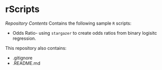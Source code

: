 # rScripts
*Repository Contents* 
Contains the following sample `R` scripts: 

* Odds Ratio- using `stargazer` to create odds ratios from binary logisitc regression. 

This repository also contains: 

* .gitignore
* .README.md 
